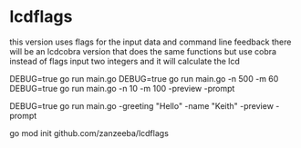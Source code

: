 # lcdflags

this version uses flags for the input data and command line feedback
there will be an lcdcobra version that does the same functions but use cobra instead of flags
input two integers and it will calculate the lcd


DEBUG=true go run main.go
DEBUG=true go run main.go -n 500 -m 60
DEBUG=true go run main.go -n 10 -m 100 -preview -prompt


DEBUG=true go run main.go -greeting "Hello" -name "Keith" -preview -prompt

go mod init github.com/zanzeeba/lcdflags